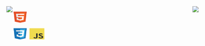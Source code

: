 <div>
<img align=left height="160em" src="https://github-readme-stats.vercel.app/api?username=FranciscoBatalha&show_icons=true&theme=dracula&include_all_commits=true&count_private=true)"/>
<img align=right height="160cem" src="https://github-readme-stats.vercel.app/api/top-langs/?username=FranciscoBatalha&layout=compact&langs_count=16&theme=dracula"/>
</div>
<p>
<p>
<p>
<div style="display: inline_block">
<img align="center" height="30" width="40" src="https://github.com/devicons/devicon/blob/master/icons/html5/html5-original.svg"/><p>
<p>
<p>
<img align="center" height="30" width="40" src="https://github.com/devicons/devicon/blob/master/icons/css3/css3-original.svg"/>
<img align="center" height="30" width="40" src="https://github.com/devicons/devicon/blob/master/icons/javascript/javascript-original.svg"/>
</div>

